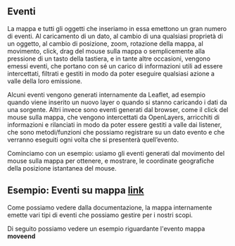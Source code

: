 ## Eventi

La mappa e tutti gli oggetti che inseriamo in essa emettono un gran numero di eventi. Al caricamento di un dato, al cambio di una qualsiasi proprietà di un oggetto, al cambio di posizione, zoom, rotazione della mappa, al movimento, click, drag del mouse sulla mappa o semplicemente alla pressione di un tasto della tastiera, e in tante altre occasioni, vengono emessi eventi, che portano con sé un carico di informazioni utili ad essere intercettati, filtrati e gestiti in modo da poter eseguire qualsiasi azione a valle della loro emissione.

Alcuni eventi vengono generati internamente da Leaflet, ad esempio quando viene inserito un nuovo layer o quando si stanno caricando i dati da una sorgente. Altri invece sono eventi generati dal browser, come il click del mouse sulla mappa, che vengono intercettati da OpenLayers, arricchiti di informazioni e rilanciati in modo da poter essere gestiti a valle dai listener, che sono metodi/funzioni che possiamo registrare su un dato evento e che verranno eseguiti ogni volta che si presenterà quell’evento.

Cominciamo con un esempio: usiamo gli eventi generati dal movimento del mouse sulla mappa per ottenere, e mostrare, le coordinate geografiche della posizione istantanea del mouse.


## Esempio: Eventi su mappa [**link**](https://leafletjs.com/reference-1.7.1.html#map-event)

Come possiamo vedere dalla documentazione, la mappa internamente emette vari tipi di eventi che possiamo gestire per i nostri scopi.

Di seguito possiamo vedere un esempio riguardante l'evento mappa **moveend**

<moveend></moveend>


